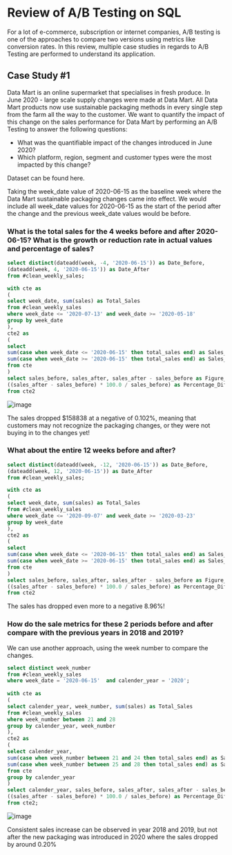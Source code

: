 # Review of A/B Testing on SQL #

For a lot of e-commerce, subscription or internet companies, A/B testing is one of the approaches to compare two versions using metrics like conversion rates. 
In this review, multiple case studies in regards to A/B Testing are performed to understand its application. 

## Case Study #1 ##
Data Mart is an online supermarket that specialises in fresh produce. 
In June 2020 - large scale supply changes were made at Data Mart. All Data Mart products now use sustainable packaging methods in every single step from the farm all the way to the customer.
We want to quantify the impact of this change on the sales performance for Data Mart by performing an A/B Testing to answer the following questions:
- What was the quantifiable impact of the changes introduced in June 2020?
- Which platform, region, segment and customer types were the most impacted by this change?

Dataset can be found here. 

Taking the week_date value of 2020-06-15 as the baseline week where the Data Mart sustainable packaging changes came into effect. We would include all week_date values for 2020-06-15 as the start of the period after the change and the previous week_date values would be before.

### What is the total sales for the 4 weeks before and after 2020-06-15? What is the growth or reduction rate in actual values and percentage of sales? ### 
```sql
select distinct(dateadd(week, -4, '2020-06-15')) as Date_Before, 
(dateadd(week, 4, '2020-06-15')) as Date_After
from #clean_weekly_sales;

with cte as
(
select week_date, sum(sales) as Total_Sales
from #clean_weekly_sales
where week_date <= '2020-07-13' and week_date >= '2020-05-18'
group by week_date
),
cte2 as
(
select 
sum(case when week_date <= '2020-06-15' then total_sales end) as Sales_Before, 
sum(case when week_date >= '2020-06-15' then total_sales end) as Sales_After
from cte
)
select sales_before, sales_after, sales_after - sales_before as Figure_Differences,
((sales_after - sales_before) * 100.0 / sales_before) as Percentage_Differences
from cte2
```
![image](https://user-images.githubusercontent.com/77920592/197381043-69aac7b2-e2ed-434b-8071-3dec7ea8b50d.png)

The sales dropped $158838 at a negative of 0.102%, meaning that customers may not recognize the packaging changes, or they were not buying in to the changes yet!

### What about the entire 12 weeks before and after? ### 
```sql
select distinct(dateadd(week, -12, '2020-06-15')) as Date_Before, 
(dateadd(week, 12, '2020-06-15')) as Date_After
from #clean_weekly_sales;

with cte as
(
select week_date, sum(sales) as Total_Sales
from #clean_weekly_sales
where week_date <= '2020-09-07' and week_date >= '2020-03-23'
group by week_date
),
cte2 as
(
select 
sum(case when week_date <= '2020-06-15' then total_sales end) as Sales_Before, 
sum(case when week_date >= '2020-06-15' then total_sales end) as Sales_After
from cte
)
select sales_before, sales_after, sales_after - sales_before as Figure_Differences,
((sales_after - sales_before) * 100.0 / sales_before) as Percentage_Differences
from cte2
```

The sales has dropped even more to  a negative 8.96%! 

### How do the sale metrics for these 2 periods before and after compare with the previous years in 2018 and 2019? ###

We can use another approach, using the week number to compare the changes. 

```sql
select distinct week_number
from #clean_weekly_sales
where week_date = '2020-06-15'  and calender_year = '2020';
  
with cte as
(
select calender_year, week_number, sum(sales) as Total_Sales
from #clean_weekly_sales
where week_number between 21 and 28
group by calender_year, week_number
),
cte2 as
(
select calender_year, 
sum(case when week_number between 21 and 24 then total_sales end) as Sales_Before, 
sum(case when week_number between 25 and 28 then total_sales end) as Sales_After
from cte
group by calender_year
)
select calender_year, sales_before, sales_after, sales_after - sales_before as Figure_Differences,
((sales_after - sales_before) * 100.0 / sales_before) as Percentage_Differences
from cte2;
```
![image](https://user-images.githubusercontent.com/77920592/197381957-5c6bf039-ed18-4c98-8029-71f960a4c210.png)

Consistent sales increase can be observed in year 2018 and 2019, but not after the new packaging was introduced in 2020 where the sales dropped by around 0.20%
